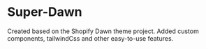 # Super-Dawn
Created based on the Shopify Dawn theme project. Added custom components, tailwindCss and other easy-to-use features.
